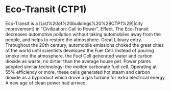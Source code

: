 # Eco-Transit (CTP1)

Eco-Transit is a [List%20of%20buildings%20%28CTP1%29](city improvement) in "Civilization: Call to Power".
Effect.
The Eco-Transit decreases automotive pollution without taking automobiles away from the people, and helps to restore the atmosphere.
Great Library entry.
Throughout the 20th century, automobile emissions choked the great cities of the world until scientists developed the Fuel Cell. Instead of pouring smoke into the atmosphere, the Fuel Cell generated water and carbon dioxide as waste, no dirtier than the average house pet. Power plants adopted similar technology: the molten carbonate fuel cell. Operating at 55% efficiency or more, these cells generated hot steam and carbon dioxide as a byproduct which drove a gas turbine for extra electrical energy. A new age of clean power had arrived.